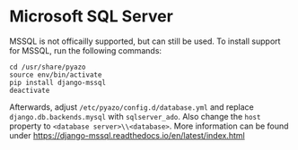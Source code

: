 # Microsoft SQL Server

MSSQL is not officailly supported, but can still be used. To install support for MSSQL, run the following commands:

```
cd /usr/share/pyazo
source env/bin/activate
pip install django-mssql
deactivate
```

Afterwards, adjust `/etc/pyazo/config.d/database.yml` and replace `django.db.backends.mysql` with `sqlserver_ado`. Also change the `host` property to `<database server>\\<database>`. More information can be found under https://django-mssql.readthedocs.io/en/latest/index.html